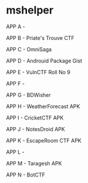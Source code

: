 # mshelper

APP A - 

APP B - Priate's Trouve CTF

APP C - OmniSaga

APP D - Androuid Package Gist

APP E - VulnCTF Roll No 9

APP F - 

APP G - BDWisher

APP H - WeatherForecast APK

APP I - CricketCTF APK

APP J - NotesDroid APK

APP K - EscapeRoom CTF APK

APP L - 

APP M - Taragesh APK

APP N - BotCTF

